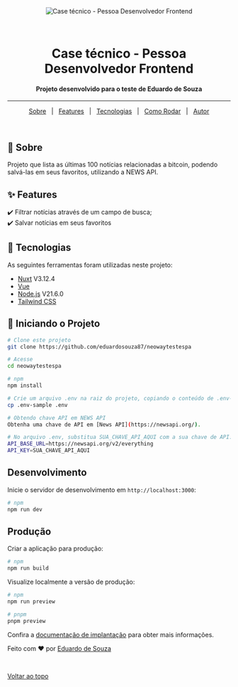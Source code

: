 <div align="center" id="top"> 
  <img src="./.github/app.gif" alt="Case técnico - Pessoa Desenvolvedor Frontend" />

  &#xa0;

  <!-- <a href="https://nuxtapp.netlify.app">Demo</a> -->
</div>

<h1 align="center">Case técnico - Pessoa Desenvolvedor Frontend</h1>

<!-- Status -->

<h4 align="center"> 
	Projeto desenvolvido para o teste de Eduardo de Souza
</h4> 

<hr>

<p align="center">
  <a href="#dart-about">Sobre</a> &#xa0; | &#xa0; 
  <a href="#sparkles-features">Features</a> &#xa0; | &#xa0;
  <a href="#rocket-technologies">Tecnologias</a> &#xa0; | &#xa0;
  <a href="#checkered_flag-starting">Como Rodar</a> &#xa0; | &#xa0;
  <a href="https://github.com/eduardosouza87" target="_blank">Autor</a>
</p>

<br>

## :dart: Sobre ##

Projeto que lista as últimas 100 notícias relacionadas a bitcoin, podendo salvá-las em seus favoritos, utilizando a NEWS API.

## :sparkles: Features ##

:heavy_check_mark: Filtrar notícias através de um campo de busca;\
:heavy_check_mark: Salvar notícias em seus favoritos

## :rocket: Tecnologias ##

As seguintes ferramentas foram utilizadas neste projeto:

- [Nuxt](https://nuxt.com/) V3.12.4
- [Vue](https://vuejs.org/)
- [Node.js](https://nodejs.org/pt) V21.6.0
- [Tailwind CSS](https://tailwindcss.com/)

## :checkered_flag: Iniciando o Projeto ##

```bash
# Clone este projeto
git clone https://github.com/eduardosouza87/neowaytestespa

# Acesse
cd neowaytestespa

# npm
npm install

# Crie um arquivo .env na raiz do projeto, copiando o conteúdo de .env-sample:
cp .env-sample .env

# Obtendo chave API em NEWS API
Obtenha uma chave de API em [News API](https://newsapi.org/).

# No arquivo .env, substitua SUA_CHAVE_API_AQUI com a sua chave de API:
API_BASE_URL=https://newsapi.org/v2/everything
API_KEY=SUA_CHAVE_API_AQUI

```

## Desenvolvimento

Inicie o servidor de desenvolvimento em `http://localhost:3000`:

```bash
# npm
npm run dev

```

## Produção

Criar a aplicação para produção:

```bash
# npm
npm run build

```

Visualize localmente a versão de produção:

```bash
# npm
npm run preview

# pnpm
pnpm preview
```

Confira a [documentação de implantação](https://nuxt.com/docs/getting-started/deployment) para obter mais informações.

Feito com :heart: por <a href="https://github.com/eduardosouza87" target="_blank">Eduardo de Souza</a>

&#xa0;

<a href="#top">Voltar ao topo</a>
